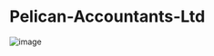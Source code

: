 # Pelican-Accountants-Ltd
![image](https://user-images.githubusercontent.com/106749935/184498477-53f9d78d-5714-4707-abe5-72638282c877.png)
